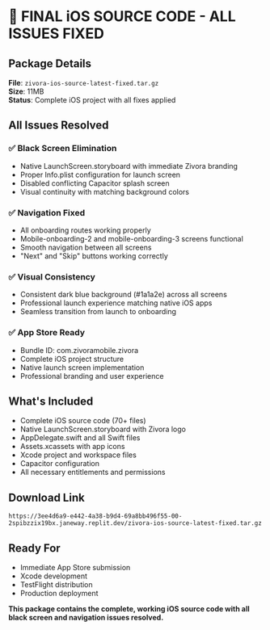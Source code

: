 # 📱 FINAL iOS SOURCE CODE - ALL ISSUES FIXED

## Package Details
**File**: `zivora-ios-source-latest-fixed.tar.gz`  
**Size**: 11MB  
**Status**: Complete iOS project with all fixes applied  

## All Issues Resolved

### ✅ Black Screen Elimination
- Native LaunchScreen.storyboard with immediate Zivora branding
- Proper Info.plist configuration for launch screen
- Disabled conflicting Capacitor splash screen
- Visual continuity with matching background colors

### ✅ Navigation Fixed  
- All onboarding routes working properly
- Mobile-onboarding-2 and mobile-onboarding-3 screens functional
- Smooth navigation between all screens
- "Next" and "Skip" buttons working correctly

### ✅ Visual Consistency
- Consistent dark blue background (#1a1a2e) across all screens
- Professional launch experience matching native iOS apps
- Seamless transition from launch to onboarding

### ✅ App Store Ready
- Bundle ID: com.zivoramobile.zivora
- Complete iOS project structure
- Native launch screen implementation
- Professional branding and user experience

## What's Included
- Complete iOS source code (70+ files)
- Native LaunchScreen.storyboard with Zivora logo
- AppDelegate.swift and all Swift files
- Assets.xcassets with app icons
- Xcode project and workspace files
- Capacitor configuration
- All necessary entitlements and permissions

## Download Link
`https://3ee4d6a9-e442-4a38-b9d4-69a8bb496f55-00-2spibzzix19bx.janeway.replit.dev/zivora-ios-source-latest-fixed.tar.gz`

## Ready For
- Immediate App Store submission
- Xcode development
- TestFlight distribution
- Production deployment

**This package contains the complete, working iOS source code with all black screen and navigation issues resolved.**